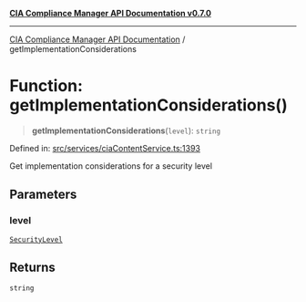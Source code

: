 [**CIA Compliance Manager API Documentation v0.7.0**](../README.md)

***

[CIA Compliance Manager API Documentation](../globals.md) / getImplementationConsiderations

# Function: getImplementationConsiderations()

> **getImplementationConsiderations**(`level`): `string`

Defined in: [src/services/ciaContentService.ts:1393](https://github.com/Hack23/cia-compliance-manager/blob/main/src/services/ciaContentService.ts#L1393)

Get implementation considerations for a security level

## Parameters

### level

[`SecurityLevel`](../type-aliases/SecurityLevel.md)

## Returns

`string`
